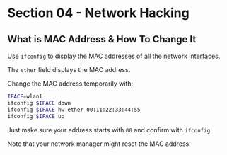 # Section 04 - Network Hacking

## What is MAC Address & How To Change It

Use `ifconfig` to display the MAC addresses of all the network interfaces.

The `ether` field displays the MAC address.

Change the MAC address temporarily with:

```bash
IFACE=wlan1
ifconfig $IFACE down
ifconfig $IFACE hw ether 00:11:22:33:44:55
ifconfig $IFACE up
```

Just make sure your address starts with `00` and confirm with `ifconfig`.

Note that your network manager might reset the MAC address.